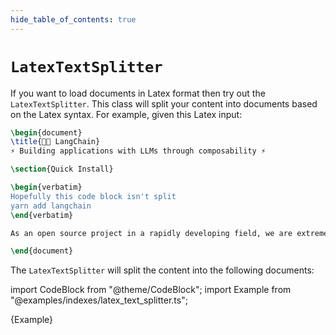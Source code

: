 ```yaml
---
hide_table_of_contents: true
---
```


# `LatexTextSplitter`

If you want to load documents in Latex format then try out the `LatexTextSplitter`. This class will split your content into documents based on the Latex syntax.
For example, given this Latex input:

```latex
\begin{document}
\title{🦜️🔗 LangChain}
⚡ Building applications with LLMs through composability ⚡

\section{Quick Install}

\begin{verbatim}
Hopefully this code block isn't split
yarn add langchain
\end{verbatim}

As an open source project in a rapidly developing field, we are extremely open to contributions.

\end{document}
```

The `LatexTextSplitter` will split the content into the following documents:

import CodeBlock from "@theme/CodeBlock";
import Example from "@examples/indexes/latex_text_splitter.ts";

<CodeBlock language="typescript">{Example}</CodeBlock>
